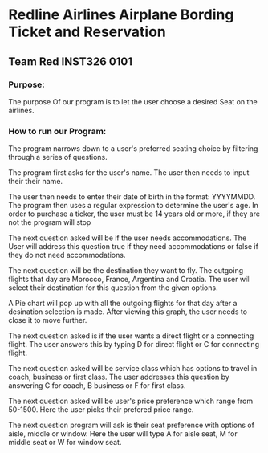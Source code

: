 # Redline Airlines Airplane Bording Ticket and Reservation
## Team Red INST326 0101

### Purpose:

The purpose Of our program is to let the user choose a desired Seat on the airlines.

### How to run our Program:
The program narrows down to a user's preferred seating choice by filtering through a series of questions.

The program first asks for the user's name.
The user then needs to input their their name.

The user then needs to enter their date of birth in the format: YYYYMMDD.
The program then uses a regular expression to determine the user's age.
In order to purchase a ticker, the user must be 14 years old or more, if they are not the program will stop

The next question asked will be if the user needs accommodations.
The User will address this question true if they need accommodations or false if they do not need accommodations.

The next question will be the destination they want to fly. The outgoing flights that day are Morocco, France, Argentina and Croatia.
The user will select their destination for this question from the given options.

A Pie chart will pop up with all the outgoing flights for that day after a desination selection is made. After viewing this graph, the user needs to close it to move further.

The next question asked is if the user wants a direct flight or a connecting flight.
The user answers this by typing D for direct flight or C for connecting flight.

The next question asked will be service class which has options to travel in coach, business or first class.
The user addresses this question by answering C for coach, B business or F for first class.

The next question asked will be user's price preference which range from 50-1500.
Here the user picks their prefered price range.

The next question program will ask is their seat preference with options of aisle, middle or window.
Here the user will type A for aisle seat, M for middle seat or W for window seat.
